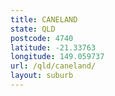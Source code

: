 ```yaml
---
title: CANELAND
state: QLD
postcode: 4740
latitude: -21.33763
longitude: 149.059737
url: /qld/caneland/
layout: suburb
---
```

